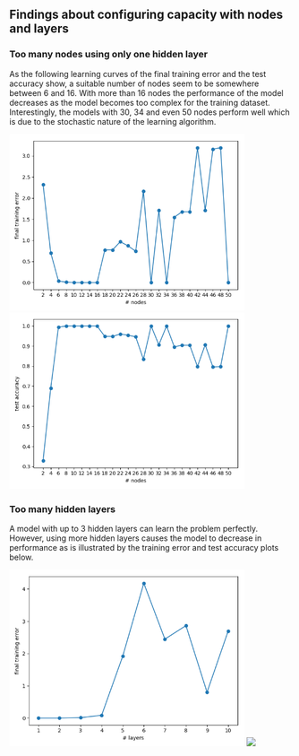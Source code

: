 ## Findings about configuring capacity with nodes and layers

### Too many nodes using only one hidden layer

As the following learning curves of the final training error and the test accuracy show, a suitable number of nodes seem
to be somewhere between 6 and 16. With more than 16 nodes the performance of the model decreases as the model becomes
too complex for the training dataset. Interestingly, the models with 30, 34 and even 50 nodes perform well which is due
to the stochastic nature of the learning algorithm.

<img src="images/ext_too_many_nodes_loss.png" width="420"> <img src="images/ext_too_many_nodes_accuracy.png" width="420">

### Too many hidden layers

A model with up to 3 hidden layers can learn the problem perfectly. However, using more hidden layers causes the model
to decrease in performance as is illustrated by the training error and test accuracy plots below.

<img src="images/ext_too_many_hidden_layers_loss.png" width="420"> <img src="images/ext_too_many_layers_accuracy" width="420">
